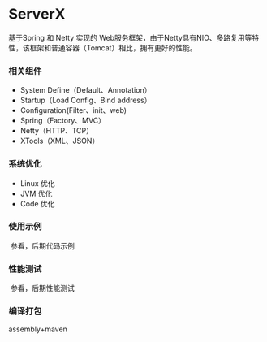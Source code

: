 # ServerX

基于Spring 和 Netty 实现的 Web服务框架，由于Netty具有NIO、多路复用等特性，该框架和普通容器（Tomcat）相比，拥有更好的性能。

### 相关组件

* System Define（Default、Annotation）
* Startup（Load Config、Bind address）
* Configuration(Filter、init、web)
* Spring（Factory、MVC）
* Netty（HTTP、TCP）
* XTools（XML、JSON）

### 系统优化
* Linux 优化
* JVM 优化
* Code 优化

### 使用示例
  参看，后期代码示例
  
### 性能测试
  参看，后期性能测试
  
### 编译打包
  assembly+maven

